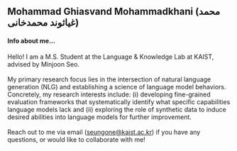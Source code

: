 ## Mohammad Ghiasvand Mohammadkhani (محمد غیاثوند محمدخانی)

#### Info about me...
Hello! I am a M.S. Student at the Language & Knowledge Lab at KAIST, advised by Minjoon Seo.<br>
<br>
My primary research focus lies in the intersection of natural language generation (NLG) and establishing a science of language model behaviors.<br> Concretely, my research interests include: (i) developing fine-grained evaluation frameworks that systematically identify what specific capabilities language models lack and (ii) exploring the role of synthetic data to induce desired abilities into language models for further improvement.<br>
<br>
Reach out to me via email (seungone@kaist.ac.kr) if you have any questions, or would like to collaborate with me!<br>

